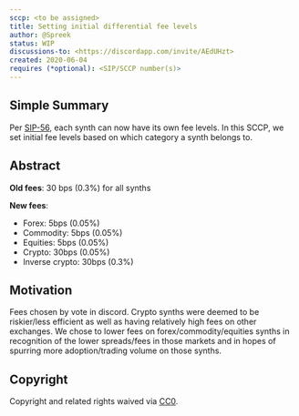 ```yaml
---
sccp: <to be assigned>
title: Setting initial differential fee levels
author: @Spreek
status: WIP
discussions-to: <https://discordapp.com/invite/AEdUHzt>
created: 2020-06-04
requires (*optional): <SIP/SCCP number(s)>
---
```


## Simple Summary

Per [SIP-56](https://github.com/Synthetixio/SIPs/blob/master/SIPS/sip-56.md), each synth can now have its own fee levels. In this SCCP, we set initial fee levels based on which category a synth belongs to.

## Abstract
**Old fees**: 
30 bps (0.3%) for all synths

**New fees**: 

* Forex: 5bps (0.05%)
* Commodity: 5bps (0.05%)
* Equities: 5bps (0.05%)
* Crypto: 30bps (0.05%)
* Inverse crypto: 30bps (0.3%)

## Motivation
Fees chosen by vote in discord. Crypto synths were deemed to be riskier/less efficient as well as having relatively high fees on other exchanges. We chose to lower fees on forex/commodity/equities synths in recognition of the lower spreads/fees in those markets and in hopes of spurring more adoption/trading volume on those synths.

## Copyright
Copyright and related rights waived via [CC0](https://creativecommons.org/publicdomain/zero/1.0/).
